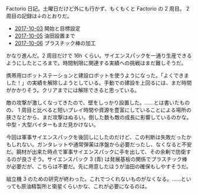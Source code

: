 Factorio 日記。土曜日だけど外にも行かず、もくもくと Factorio の 2 周目。 2 周目の記録は↓のとおりだ。

- [2017-10-03][] 開始と目標設定
- [2017-10-05][] 油田設置まで
- [2017-10-06][] プラスチック棒の加工

かなり進んだ。2 周目だけで 16h くらい。サイエンスパックを一通り生産できるようにしたところまで。時間制限に関連する実績への挑戦はまだ難しそうだ。

携帯用ロボットステーションと建設ロボットを使うようになった。「よくできました！」の実績を解除しようとしている。手動での建設を上回るには、まだ時間がかかりそう。クリアまでには解除できると思っている。

敵の攻撃が激しくなってきたので、壁をしっかり設置した。……とは書いたものの、 1 周目と比べると短いプレイ時間や資源を豊富にしていることによる場所の狭さなどから、まだ攻撃はぬるい。倒した数も敵の成長に影響しているのかな。中型・大型バイターもまだ見かけない。

今回は軍事サイエンスパックを後回しにしたのだけど、この判断は失敗だったかもしれない。ガンタレットや通常弾薬は序盤から必要だったし、なくなると不安だ。鋼材が出来た時点で軍事サイエンスパックに手を出して、その余剰で防衛するのが良さそう。サイエンスパック 3 (青) は発展基板の関係でプラスチック棒が必要だが、こちらは不要だ。先に用意したほうが油田の確保もしやすそうだ。

組立機 3 のための研究が終わった。これでつくれないものがなくなる。……といっても原油精製所と衛星くらいかな、これが必要になるのは。

[2017-10-03]: https://blog.bouzuya.net/2017/10/03/
[2017-10-05]: https://blog.bouzuya.net/2017/10/05/
[2017-10-06]: https://blog.bouzuya.net/2017/10/06/
